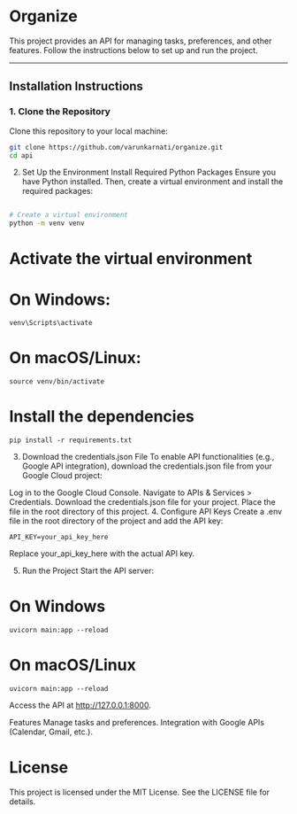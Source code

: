 # Organize

This project provides an API for managing tasks, preferences, and other features. Follow the instructions below to set up and run the project.

---

## Installation Instructions

### 1. Clone the Repository
Clone this repository to your local machine:

```bash
git clone https://github.com/varunkarnati/organize.git
cd api
```
2. Set Up the Environment
Install Required Python Packages
Ensure you have Python installed. Then, create a virtual environment and install the required packages:

```bash

# Create a virtual environment
python -m venv venv
```
# Activate the virtual environment
# On Windows:
```
venv\Scripts\activate
```
# On macOS/Linux:
```
source venv/bin/activate
```

# Install the dependencies
```
pip install -r requirements.txt
```
3. Download the credentials.json File
To enable API functionalities (e.g., Google API integration), download the credentials.json file from your Google Cloud project:

Log in to the Google Cloud Console.
Navigate to APIs & Services > Credentials.
Download the credentials.json file for your project.
Place the file in the root directory of this project.
4. Configure API Keys
Create a .env file in the root directory of the project and add the API key:

```
API_KEY=your_api_key_here
```
Replace your_api_key_here with the actual API key.

5. Run the Project
Start the API server:

# On Windows
```
uvicorn main:app --reload
```

# On macOS/Linux
```
uvicorn main:app --reload
```
Access the API at http://127.0.0.1:8000.

Features
Manage tasks and preferences.
Integration with Google APIs (Calendar, Gmail, etc.).

# License
This project is licensed under the MIT License. See the LICENSE file for details.
